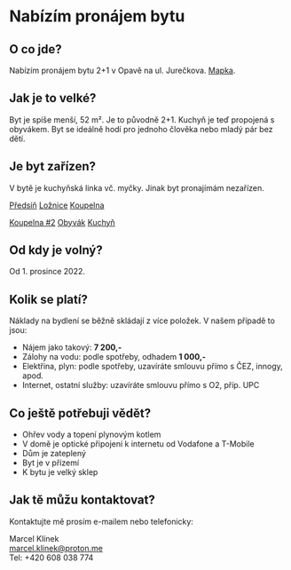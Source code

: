 <link href="/css/lightbox.min.css" rel="stylesheet" />
<link href="/css/pronajem-bytu.css" rel="stylesheet" />

# Nabízím pronájem bytu

## O co jde?

Nabízím pronájem bytu 2+1 v Opavě na ul. Jurečkova. [Mapka](https://goo.gl/maps/LH5P5Xo967G5QT6B9).

## Jak je to velké?

Byt je spíše menší, 52 m². Je to původně 2+1. Kuchyň je teď propojená s obyvákem. Byt se ideálně hodí pro jednoho člověka nebo mladý pár bez dětí.

## Je byt zařízen?

V bytě je kuchyňská linka vč. myčky. Jinak byt pronajímám nezařízen.

<a href="/images/predsin.jpeg" data-lightbox="byt">Předsíň</a>
<a href="/images/loznice.jpeg" data-lightbox="byt">Ložnice</a>
<a href="/images/koupelna.jpeg" data-lightbox="byt">Koupelna</a>

<a href="/images/koupelna2.jpeg" data-lightbox="byt">Koupelna #2</a>
<a href="/images/obyvak.jpeg" data-lightbox="byt">Obyvák</a>
<a href="/images/kuchyn.jpeg" data-lightbox="byt">Kuchyň</a>

## Od kdy je volný?

Od 1. prosince 2022.

## Kolik se platí?

Náklady na bydlení se běžně skládají z více položek. V našem případě to jsou:

- Nájem jako takový: **7 200,-**
- Zálohy na vodu: podle spotřeby, odhadem **1 000,-**
- Elektřina, plyn: podle spotřeby, uzavíráte smlouvu přímo s ČEZ, innogy, apod.
- Internet, ostatní služby: uzavíráte smlouvu přímo s O2, příp. UPC

## Co ještě potřebuji vědět?

- Ohřev vody a topení plynovým kotlem
- V domě je optické připojení k internetu od Vodafone a T-Mobile
- Dům je zateplený
- Byt je v přízemí
- K bytu je velký sklep

## Jak tě můžu kontaktovat?

Kontaktujte mě prosím e-mailem nebo telefonicky:

Marcel Klínek  
marcel.klinek@proton.me  
Tel: +420 608 038 774  

<script src="js/lightbox-plus-jquery.min.js"></script>
